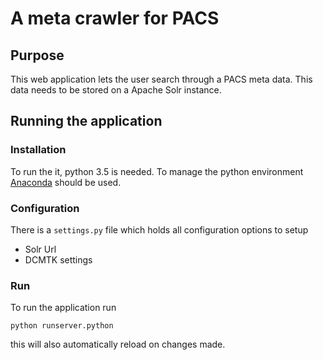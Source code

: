 # A meta crawler for PACS

## Purpose
This web application lets the user search through a PACS meta data. This data 
needs to be stored on a Apache Solr instance.


## Running the application

### Installation
To run the it, python 3.5 is needed. To manage the python environment 
[Anaconda](https://www.continuum.io/downloads) should be used.


### Configuration 
There is a `settings.py` file which holds all configuration options to setup
 * Solr Url
 * DCMTK settings


### Run
To run the application run
```
python runserver.python
```
this will also automatically reload on changes made. 

